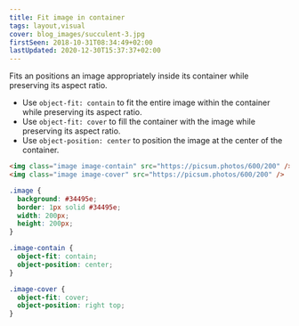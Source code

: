 ```yaml
---
title: Fit image in container
tags: layout,visual
cover: blog_images/succulent-3.jpg
firstSeen: 2018-10-31T08:34:49+02:00
lastUpdated: 2020-12-30T15:37:37+02:00
---
```


Fits an positions an image appropriately inside its container while preserving its aspect ratio.

- Use `object-fit: contain` to fit the entire image within the container while preserving its aspect ratio.
- Use `object-fit: cover` to fill the container with the image while preserving its aspect ratio.
- Use `object-position: center` to position the image at the center of the container.

```html
<img class="image image-contain" src="https://picsum.photos/600/200" />
<img class="image image-cover" src="https://picsum.photos/600/200" />
```

```css
.image {
  background: #34495e;
  border: 1px solid #34495e;
  width: 200px;
  height: 200px;
}

.image-contain {
  object-fit: contain;
  object-position: center;
}

.image-cover {
  object-fit: cover;
  object-position: right top;
}
```
